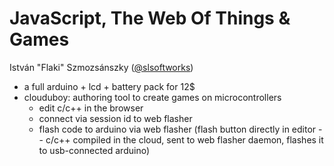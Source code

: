 # JavaScript, The Web Of Things & Games
István "Flaki" Szmozsánszky ([@slsoftworks](https://@slsoftworks))

- a full arduino + lcd + battery pack for 12$
- clouduboy: authoring tool to create games on microcontrollers
	- edit c/c++ in the browser
	- connect via session id to web flasher
	- flash code to arduino via web flasher (flash button directly in editor -- c/c++ compiled in the cloud, sent to web flasher daemon, flashes it to usb-connected arduino)